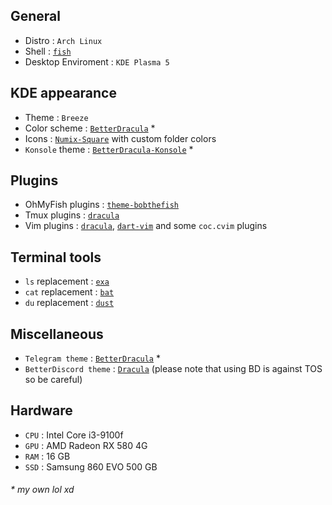 ## General
- Distro : `Arch Linux`
- Shell : [`fish`](https://fishshell.com/)
- Desktop Enviroment : `KDE Plasma 5`

## KDE appearance
- Theme : `Breeze`
- Color scheme : [`BetterDracula`](https://github.com/arslee07/dotfiles/blob/main/BetterDracula.colors) *
- Icons : [`Numix-Square`](https://github.com/numixproject/numix-icon-theme-square) with custom folder colors
- `Konsole` theme : [`BetterDracula-Konsole`](https://github.com/arslee07/dotfiles/blob/main/BetterDracula-Konsole.colorscheme) * 

## Plugins
- OhMyFish plugins : [`theme-bobthefish`](https://github.com/oh-my-fish/theme-bobthefish)
- Tmux plugins : [`dracula`](https://github.com/dracula/tmux)
- Vim plugins : [`dracula`](https://github.com/dracula/vim), [`dart-vim`](https://github.com/dart-lang/dart-vim-plugin) and some `coc.cvim` plugins

## Terminal tools
- `ls` replacement : [`exa`](https://github.com/ogham/exa)
- `cat` replacement : [`bat`](https://github.com/sharkdp/bat)
- `du` replacement : [`dust`](https://github.com/bootandy/dust)

## Miscellaneous
- `Telegram theme` : [`BetterDracula`](https://t.me/addtheme/betterdracula) *
- `BetterDiscord theme` : [`Dracula`](https://betterdiscord.app/theme/dracula) (please note that using BD is against TOS so be careful)

## Hardware
- `CPU` : Intel Core i3-9100f
- `GPU` : AMD Radeon RX 580 4G
- `RAM` : 16 GB
- `SSD` : Samsung 860 EVO 500 GB


###### * my own lol xd
